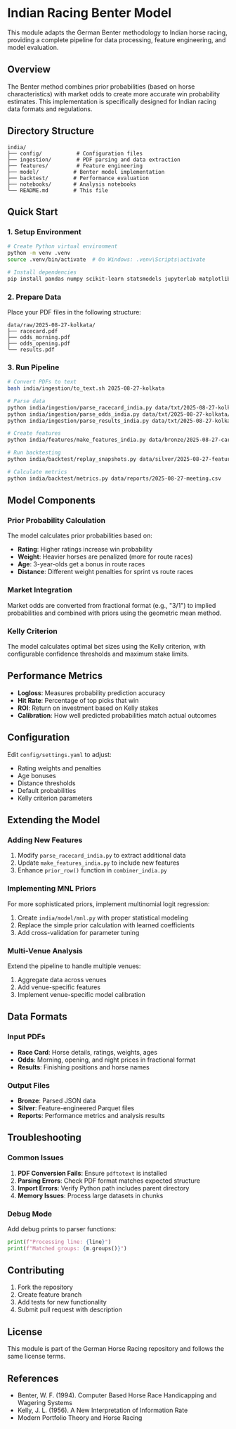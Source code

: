 # Indian Racing Benter Model

This module adapts the German Benter methodology to Indian horse racing, providing a complete pipeline for data processing, feature engineering, and model evaluation.

## Overview

The Benter method combines prior probabilities (based on horse characteristics) with market odds to create more accurate win probability estimates. This implementation is specifically designed for Indian racing data formats and regulations.

## Directory Structure

```
india/
├── config/           # Configuration files
├── ingestion/        # PDF parsing and data extraction
├── features/         # Feature engineering
├── model/           # Benter model implementation
├── backtest/        # Performance evaluation
├── notebooks/       # Analysis notebooks
└── README.md        # This file
```

## Quick Start

### 1. Setup Environment

```bash
# Create Python virtual environment
python -m venv .venv
source .venv/bin/activate  # On Windows: .venv\Scripts\activate

# Install dependencies
pip install pandas numpy scikit-learn statsmodels jupyterlab matplotlib pyarrow
```

### 2. Prepare Data

Place your PDF files in the following structure:
```
data/raw/2025-08-27-kolkata/
├── racecard.pdf
├── odds_morning.pdf
├── odds_opening.pdf
└── results.pdf
```

### 3. Run Pipeline

```bash
# Convert PDFs to text
bash india/ingestion/to_text.sh 2025-08-27-kolkata

# Parse data
python india/ingestion/parse_racecard_india.py data/txt/2025-08-27-kolkata/racecard.txt data/bronze/2025-08-27-card.json
python india/ingestion/parse_odds_india.py data/txt/2025-08-27-kolkata/odds_opening.txt data/bronze/2025-08-27-odds.json
python india/ingestion/parse_results_india.py data/txt/2025-08-27-kolkata/results.txt data/bronze/2025-08-27-results.json

# Create features
python india/features/make_features_india.py data/bronze/2025-08-27-card.json data/bronze/2025-08-27-odds.json data/silver/2025-08-27-features.parquet

# Run backtesting
python india/backtest/replay_snapshots.py data/silver/2025-08-27-features.parquet data/bronze/2025-08-27-results.json data/reports/2025-08-27-meeting.csv

# Calculate metrics
python india/backtest/metrics.py data/reports/2025-08-27-meeting.csv
```

## Model Components

### Prior Probability Calculation

The model calculates prior probabilities based on:
- **Rating**: Higher ratings increase win probability
- **Weight**: Heavier horses are penalized (more for route races)
- **Age**: 3-year-olds get a bonus in route races
- **Distance**: Different weight penalties for sprint vs route races

### Market Integration

Market odds are converted from fractional format (e.g., "3/1") to implied probabilities and combined with priors using the geometric mean method.

### Kelly Criterion

The model calculates optimal bet sizes using the Kelly criterion, with configurable confidence thresholds and maximum stake limits.

## Performance Metrics

- **Logloss**: Measures probability prediction accuracy
- **Hit Rate**: Percentage of top picks that win
- **ROI**: Return on investment based on Kelly stakes
- **Calibration**: How well predicted probabilities match actual outcomes

## Configuration

Edit `config/settings.yaml` to adjust:
- Rating weights and penalties
- Age bonuses
- Distance thresholds
- Default probabilities
- Kelly criterion parameters

## Extending the Model

### Adding New Features

1. Modify `parse_racecard_india.py` to extract additional data
2. Update `make_features_india.py` to include new features
3. Enhance `prior_row()` function in `combiner_india.py`

### Implementing MNL Priors

For more sophisticated priors, implement multinomial logit regression:
1. Create `india/model/mnl.py` with proper statistical modeling
2. Replace the simple prior calculation with learned coefficients
3. Add cross-validation for parameter tuning

### Multi-Venue Analysis

Extend the pipeline to handle multiple venues:
1. Aggregate data across venues
2. Add venue-specific features
3. Implement venue-specific model calibration

## Data Formats

### Input PDFs

- **Race Card**: Horse details, ratings, weights, ages
- **Odds**: Morning, opening, and night prices in fractional format
- **Results**: Finishing positions and horse names

### Output Files

- **Bronze**: Parsed JSON data
- **Silver**: Feature-engineered Parquet files
- **Reports**: Performance metrics and analysis results

## Troubleshooting

### Common Issues

1. **PDF Conversion Fails**: Ensure `pdftotext` is installed
2. **Parsing Errors**: Check PDF format matches expected structure
3. **Import Errors**: Verify Python path includes parent directory
4. **Memory Issues**: Process large datasets in chunks

### Debug Mode

Add debug prints to parser functions:
```python
print(f"Processing line: {line}")
print(f"Matched groups: {m.groups()}")
```

## Contributing

1. Fork the repository
2. Create feature branch
3. Add tests for new functionality
4. Submit pull request with description

## License

This module is part of the German Horse Racing repository and follows the same license terms.

## References

- Benter, W. F. (1994). Computer Based Horse Race Handicapping and Wagering Systems
- Kelly, J. L. (1956). A New Interpretation of Information Rate
- Modern Portfolio Theory and Horse Racing
